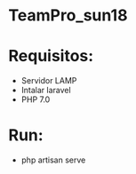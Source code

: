 # TeamPro_sun18

# Requisitos:
- Servidor LAMP
- Intalar laravel 
- PHP 7.0

# Run:
- php artisan serve



